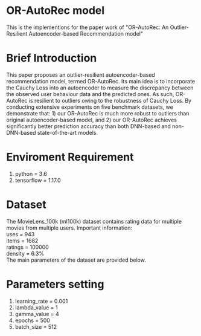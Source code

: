 # OR-AutoRec model
This is the implementions for the paper work of "OR-AutoRec: An Outlier-Resilient Autoencoder-based Recommendation model"
# Brief Introduction
This paper proposes an outlier-resilient autoencoder-based recommendation model, termed OR-AutoRec. Its main idea is to incorporate the Cauchy Loss into an autoencoder to measure the discrepancy between the observed user behaviour data and the predicted ones. As such, OR-AutoRec is resilient to outliers owing to the robustness of Cauchy Loss. By conducting extensive experiments on five benchmark datasets, we demonstrate that: 1) our OR-AutoRec is much more robust to outliers than original autoencoder-based model, and 2) our OR-AutoRec achieves significantly better prediction accuracy than both DNN-based and non-DNN-based state-of-the-art models.
# Enviroment Requirement
1. python = 3.6
2. tensorflow = 1.17.0

# Dataset
The MovieLens_100k (ml100k) dataset contains rating data for multiple movies from multiple users.
Important information:  
uses = 943  
items = 1682  
ratings = 100000  
density = 6.3%   
The main parameters of the dataset are provided below.

# Parameters setting
1. learning_rate = 0.001
2. lambda_value = 1
3. gamma_value = 4
4. epochs = 500
5. batch_size = 512

